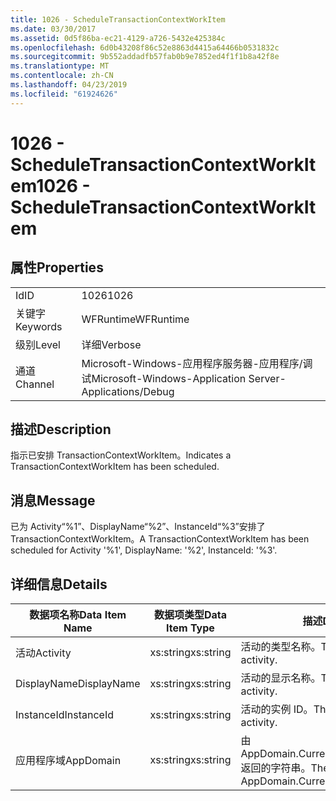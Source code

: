```yaml
---
title: 1026 - ScheduleTransactionContextWorkItem
ms.date: 03/30/2017
ms.assetid: 0d5f86ba-ec21-4129-a726-5432e425384c
ms.openlocfilehash: 6d0b43208f86c52e8863d4415a64466b0531832c
ms.sourcegitcommit: 9b552addadfb57fab0b9e7852ed4f1f1b8a42f8e
ms.translationtype: MT
ms.contentlocale: zh-CN
ms.lasthandoff: 04/23/2019
ms.locfileid: "61924626"
---
```

# <a name="1026---scheduletransactioncontextworkitem"></a><span data-ttu-id="45f81-102">1026 - ScheduleTransactionContextWorkItem</span><span class="sxs-lookup"><span data-stu-id="45f81-102">1026 - ScheduleTransactionContextWorkItem</span></span>
## <a name="properties"></a><span data-ttu-id="45f81-103">属性</span><span class="sxs-lookup"><span data-stu-id="45f81-103">Properties</span></span>  
  
|||  
|-|-|  
|<span data-ttu-id="45f81-104">Id</span><span class="sxs-lookup"><span data-stu-id="45f81-104">ID</span></span>|<span data-ttu-id="45f81-105">1026</span><span class="sxs-lookup"><span data-stu-id="45f81-105">1026</span></span>|  
|<span data-ttu-id="45f81-106">关键字</span><span class="sxs-lookup"><span data-stu-id="45f81-106">Keywords</span></span>|<span data-ttu-id="45f81-107">WFRuntime</span><span class="sxs-lookup"><span data-stu-id="45f81-107">WFRuntime</span></span>|  
|<span data-ttu-id="45f81-108">级别</span><span class="sxs-lookup"><span data-stu-id="45f81-108">Level</span></span>|<span data-ttu-id="45f81-109">详细</span><span class="sxs-lookup"><span data-stu-id="45f81-109">Verbose</span></span>|  
|<span data-ttu-id="45f81-110">通道</span><span class="sxs-lookup"><span data-stu-id="45f81-110">Channel</span></span>|<span data-ttu-id="45f81-111">Microsoft-Windows-应用程序服务器-应用程序/调试</span><span class="sxs-lookup"><span data-stu-id="45f81-111">Microsoft-Windows-Application Server-Applications/Debug</span></span>|  
  
## <a name="description"></a><span data-ttu-id="45f81-112">描述</span><span class="sxs-lookup"><span data-stu-id="45f81-112">Description</span></span>  
 <span data-ttu-id="45f81-113">指示已安排 TransactionContextWorkItem。</span><span class="sxs-lookup"><span data-stu-id="45f81-113">Indicates a TransactionContextWorkItem has been scheduled.</span></span>  
  
## <a name="message"></a><span data-ttu-id="45f81-114">消息</span><span class="sxs-lookup"><span data-stu-id="45f81-114">Message</span></span>  
 <span data-ttu-id="45f81-115">已为 Activity“%1”、DisplayName“%2”、InstanceId“%3”安排了 TransactionContextWorkItem。</span><span class="sxs-lookup"><span data-stu-id="45f81-115">A TransactionContextWorkItem has been scheduled for Activity '%1', DisplayName: '%2', InstanceId: '%3'.</span></span>  
  
## <a name="details"></a><span data-ttu-id="45f81-116">详细信息</span><span class="sxs-lookup"><span data-stu-id="45f81-116">Details</span></span>  
  
|<span data-ttu-id="45f81-117">数据项名称</span><span class="sxs-lookup"><span data-stu-id="45f81-117">Data Item Name</span></span>|<span data-ttu-id="45f81-118">数据项类型</span><span class="sxs-lookup"><span data-stu-id="45f81-118">Data Item Type</span></span>|<span data-ttu-id="45f81-119">描述</span><span class="sxs-lookup"><span data-stu-id="45f81-119">Description</span></span>|  
|--------------------|--------------------|-----------------|  
|<span data-ttu-id="45f81-120">活动</span><span class="sxs-lookup"><span data-stu-id="45f81-120">Activity</span></span>|<span data-ttu-id="45f81-121">xs:string</span><span class="sxs-lookup"><span data-stu-id="45f81-121">xs:string</span></span>|<span data-ttu-id="45f81-122">活动的类型名称。</span><span class="sxs-lookup"><span data-stu-id="45f81-122">The type name of the activity.</span></span>|  
|<span data-ttu-id="45f81-123">DisplayName</span><span class="sxs-lookup"><span data-stu-id="45f81-123">DisplayName</span></span>|<span data-ttu-id="45f81-124">xs:string</span><span class="sxs-lookup"><span data-stu-id="45f81-124">xs:string</span></span>|<span data-ttu-id="45f81-125">活动的显示名称。</span><span class="sxs-lookup"><span data-stu-id="45f81-125">The display name of the activity.</span></span>|  
|<span data-ttu-id="45f81-126">InstanceId</span><span class="sxs-lookup"><span data-stu-id="45f81-126">InstanceId</span></span>|<span data-ttu-id="45f81-127">xs:string</span><span class="sxs-lookup"><span data-stu-id="45f81-127">xs:string</span></span>|<span data-ttu-id="45f81-128">活动的实例 ID。</span><span class="sxs-lookup"><span data-stu-id="45f81-128">The instance id of the activity.</span></span>|  
|<span data-ttu-id="45f81-129">应用程序域</span><span class="sxs-lookup"><span data-stu-id="45f81-129">AppDomain</span></span>|<span data-ttu-id="45f81-130">xs:string</span><span class="sxs-lookup"><span data-stu-id="45f81-130">xs:string</span></span>|<span data-ttu-id="45f81-131">由 AppDomain.CurrentDomain.FriendlyName 返回的字符串。</span><span class="sxs-lookup"><span data-stu-id="45f81-131">The string returned by AppDomain.CurrentDomain.FriendlyName.</span></span>|
